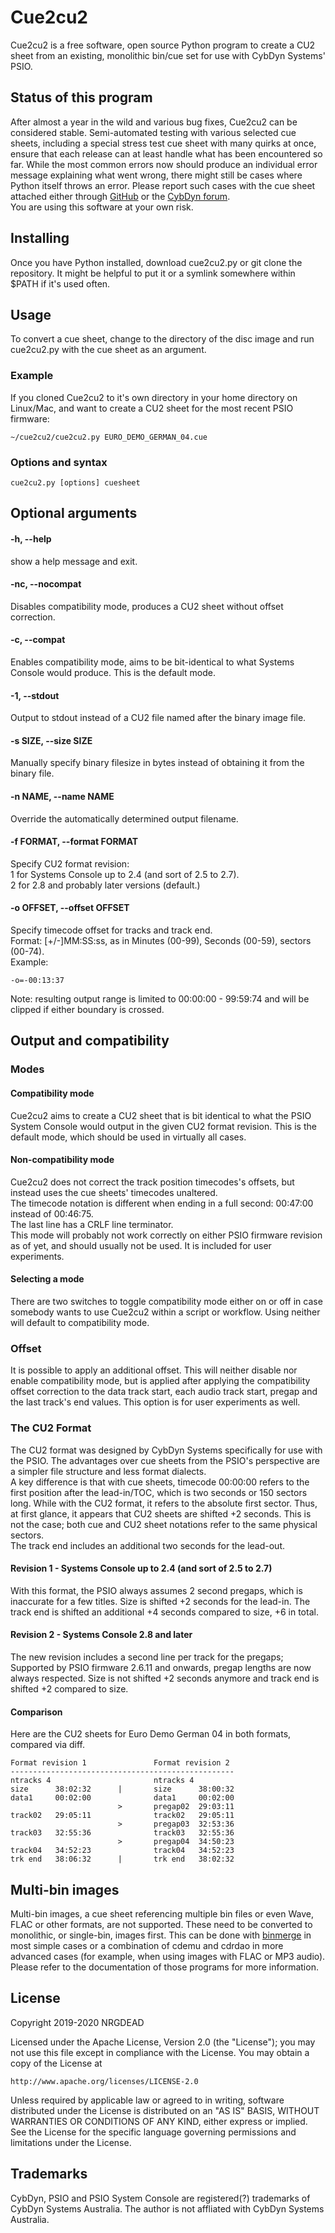 # Cue2cu2
Cue2cu2 is a free software, open source Python program to create a CU2 sheet from an existing, monolithic bin/cue set for use with CybDyn Systems' PSIO.
## Status of this program
After almost a year in the wild and various bug fixes, Cue2cu2 can be considered stable. Semi-automated testing with various selected cue sheets, including a special stress test cue sheet with many quirks at once, ensure that each release can at least handle what has been encountered so far.
While the most common errors now should produce an individual error message explaining what went wrong, there might still be cases where Python itself throws an error. Please report such cases with the cue sheet attached either through [GitHub](https://github.com/NRGDEAD/Cue2cu2) or the [CybDyn forum](https://www.cybdyn-systems.com.au/forum/viewtopic.php?f=17&t=1760).\
You are using this software at your own risk.
## Installing
Once you have Python installed, download cue2cu2.py or git clone the repository. It might be helpful to put it or a symlink somewhere within $PATH if it's used often.
## Usage
To convert a cue sheet, change to the directory of the disc image and run cue2cu2.py with the cue sheet as an argument.
### Example
If you cloned Cue2cu2 to it's own directory in your home directory on Linux/Mac, and want to create a CU2 sheet for the most recent PSIO firmware:
```
~/cue2cu2/cue2cu2.py EURO_DEMO_GERMAN_04.cue
```
### Options and syntax
```
cue2cu2.py [options] cuesheet
```

## Optional arguments
#### -h, --help
show a help message and exit.
#### -nc, --nocompat
Disables compatibility mode, produces a CU2 sheet without offset correction.
#### -c, --compat
Enables compatibility mode, aims to be bit-identical to what Systems Console would produce. This is the default mode.
#### -1, --stdout
Output to stdout instead of a CU2 file named after the binary image file.
#### -s SIZE, --size SIZE
Manually specify binary filesize in bytes instead of obtaining it from the binary file.
#### -n NAME, --name NAME
Override the automatically determined output filename.
#### -f FORMAT, --format FORMAT
Specify CU2 format revision:\
1 for Systems Console up to 2.4 (and sort of 2.5 to 2.7).\
2 for 2.8 and probably later versions (default.)
#### -o OFFSET, --offset OFFSET
Specify timecode offset for tracks and track end.\
Format: [+/-]MM:SS:ss, as in Minutes (00-99), Seconds (00-59), sectors (00-74).\
Example:
```
-o=-00:13:37
```
Note: resulting output range is limited to 00:00:00 - 99:59:74 and will be clipped if either boundary is crossed.
## Output and compatibility
### Modes
#### Compatibility mode
Cue2cu2 aims to create a CU2 sheet that is bit identical to what the PSIO System Console would output in the given CU2 format revision. This is the default mode, which should be used in virtually all cases.
#### Non-compatibility mode
Cue2cu2 does not correct the track position timecodes's offsets, but instead uses the cue sheets' timecodes unaltered.\
The timecode notation is different when ending in a full second: 00:47:00 instead of 00:46:75.\
The last line has a CRLF line terminator.\
This mode will probably not work correctly on either PSIO firmware revision as of yet, and should usually not be used. It is included for user experiments.
#### Selecting a mode
There are two switches to toggle compatibility mode either on or off in case somebody wants to use Cue2cu2 within a script or workflow. Using neither will default to compatibility mode.
### Offset
It is possible to apply an additional offset. This will neither disable nor enable compatibility mode, but is applied after applying the compatibility offset correction to the data track start, each audio track start, pregap and the last track's end values. This option is for user experiments as well.
### The CU2 Format
The CU2 format was designed by CybDyn Systems specifically for use with the PSIO. The advantages over cue sheets from the PSIO's perspective are a simpler file structure and less format dialects.\
A key difference is that with cue sheets, timecode 00:00:00 refers to the first position after the lead-in/TOC, which is two seconds or 150 sectors long. While with the CU2 format, it refers to the absolute first sector. Thus, at first glance, it appears that CU2 sheets are shifted +2 seconds. This is not the case; both cue and CU2 sheet notations refer to the same physical sectors.\
The track end includes an additional two seconds for the lead-out.
#### Revision 1 - Systems Console up to 2.4 (and sort of 2.5 to 2.7)
With this format, the PSIO always assumes 2 second pregaps, which is inaccurate for a few titles.
Size is shifted +2 seconds for the lead-in.
The track end is shifted an additional +4 seconds compared to size, +6 in total.
#### Revision 2 - Systems Console 2.8 and later
The new revision includes a second line per track for the pregaps; Supported by PSIO firmware 2.6.11 and onwards, pregap lengths are now always respected.
Size is not shifted +2 seconds anymore and track end is shifted +2 compared to size.
#### Comparison
Here are the CU2 sheets for Euro Demo German 04 in both formats, compared via diff.
```
Format revision 1               Format revision 2
--------------------------------------------------
ntracks 4                       ntracks 4
size      38:02:32      |       size      38:00:32
data1     00:02:00              data1     00:02:00
                        >       pregap02  29:03:11
track02   29:05:11              track02   29:05:11
                        >       pregap03  32:53:36
track03   32:55:36              track03   32:55:36
                        >       pregap04  34:50:23
track04   34:52:23              track04   34:52:23
trk end   38:06:32      |       trk end   38:02:32
```
## Multi-bin images
Multi-bin images, a cue sheet referencing multiple bin files or even Wave, FLAC or other formats, are not supported. These need to be converted to monolithic, or single-bin, images first. This can be done with [binmerge](https://github.com/putnam/binmerge) in most simple cases or a combination of cdemu and cdrdao in more advanced cases (for example, when using images with FLAC or MP3 audio). Please refer to the documentation of those programs for more information.
## License
Copyright 2019-2020 NRGDEAD

Licensed under the Apache License, Version 2.0 (the "License"); you may not use this file except in compliance with the License.
You may obtain a copy of the License at

    http://www.apache.org/licenses/LICENSE-2.0

Unless required by applicable law or agreed to in writing, software distributed under the License is distributed on an "AS IS" BASIS, WITHOUT WARRANTIES OR CONDITIONS OF ANY KIND, either express or implied.
See the License for the specific language governing permissions and limitations under the License.
## Trademarks
CybDyn, PSIO and PSIO System Console are registered(?) trademarks of CybDyn Systems Australia. The author is not affliated with CybDyn Systems Australia.
